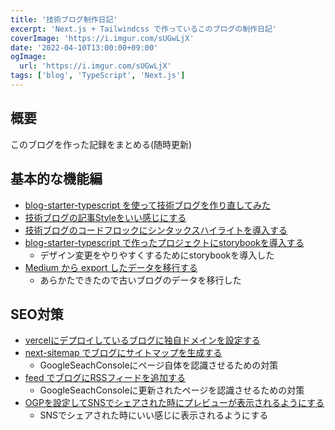 ```yaml
---
title: '技術ブログ制作日記'
excerpt: 'Next.js + Tailwindcss で作っているこのブログの制作日記'
coverImage: 'https://i.imgur.com/sUGwLjX'
date: '2022-04-10T13:00:00+09:00'
ogImage:
  url: 'https://i.imgur.com/sUGwLjX'
tags: ['blog', 'TypeScript', 'Next.js']
---
```


## 概要
このブログを作った記録をまとめる(随時更新)

## 基本的な機能編

- [blog-starter-typescript を使って技術ブログを作り直してみた](/posts/2022-03-12-1)
- [技術ブログの記事Styleをいい感じにする](/posts/2022-03-18-1)
- [技術ブログのコードフロックにシンタックスハイライトを導入する](/posts/2022-03-21-1)
- [blog-starter-typescript で作ったプロジェクトにstorybookを導入する](/posts/2022-03-21-2)
	- デザイン変更をやりやすくするためにstorybookを導入した
- [Medium から export したデータを移行する](/posts/2022-04-07-1)
	- あらかたできたので古いブログのデータを移行した

## SEO対策
- [vercelにデプロイしているブログに独自ドメインを設定する](/posts/2022-03-26-1)
- [next-sitemap でブログにサイトマップを生成する](/posts/2022-04-01-1)
	- GoogleSeachConsoleにページ自体を認識させるための対策
- [feed でブログにRSSフィードを追加する](/posts/2022-04-02-1)
	- GoogleSeachConsoleに更新されたページを認識させるための対策
- [OGPを設定してSNSでシェアされた時にプレビューが表示されるようにする](/posts/2022-04-09-1)
	- SNSでシェアされた時にいい感じに表示されるようにする